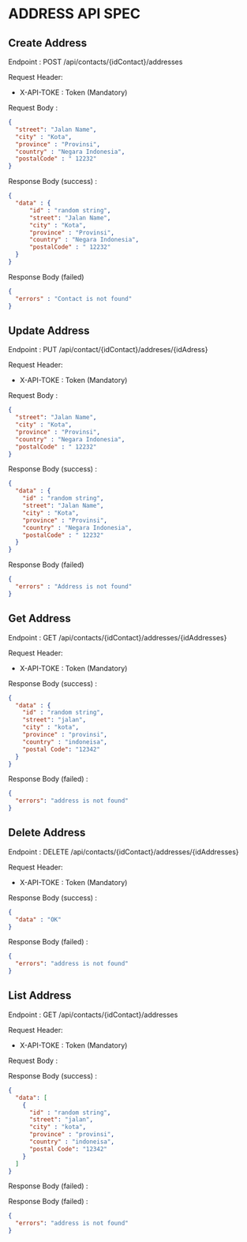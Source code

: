 # ADDRESS API SPEC

## Create Address

Endpoint :  POST /api/contacts/{idContact}/addresses

Request Header: 

- X-API-TOKE : Token (Mandatory)

Request Body : 

```json
{
  "street": "Jalan Name",
  "city" : "Kota",
  "province" : "Provinsi",
  "country" : "Negara Indonesia",
  "postalCode" : " 12232"
}
```

Response Body (success) : 

```json
{
  "data" : {
      "id" : "random string",
      "street": "Jalan Name",
      "city" : "Kota",
      "province" : "Provinsi",
      "country" : "Negara Indonesia",
      "postalCode" : " 12232"
  }
}
```

Response Body (failed)

```json
{
  "errors" : "Contact is not found"
}
```

## Update Address

Endpoint : PUT /api/contact/{idContact}/addreses/{idAdress}

Request Header:

- X-API-TOKE : Token (Mandatory)

Request Body :

```json
{
  "street": "Jalan Name",
  "city" : "Kota",
  "province" : "Provinsi",
  "country" : "Negara Indonesia",
  "postalCode" : " 12232"
}
```

Response Body (success) :


```json
{
  "data" : {
    "id" : "random string",
    "street": "Jalan Name",
    "city" : "Kota",
    "province" : "Provinsi",
    "country" : "Negara Indonesia",
    "postalCode" : " 12232"
  }
}
```

Response Body (failed)

```json
{
  "errors" : "Address is not found"
}
```

## Get Address

Endpoint : GET /api/contacts/{idContact}/addresses/{idAddresses}

Request Header:

- X-API-TOKE : Token (Mandatory)

Response Body (success) :

```json
{
  "data" : {
    "id" : "random string",
    "street": "jalan",
    "city" : "kota",
    "province" : "provinsi",
    "country" : "indoneisa",
    "postal Code": "12342"
  }
}
```

Response Body (failed) : 

```json
{
  "errors": "address is not found"
}
```

## Delete Address

Endpoint : DELETE /api/contacts/{idContact}/addresses/{idAddresses}

Request Header:

- X-API-TOKE : Token (Mandatory)

Response Body (success) :

```json
{
  "data" : "OK"
}
```

Response Body (failed) :

```json
{
  "errors": "address is not found"
}
```

## List Address

Endpoint : GET /api/contacts/{idContact}/addresses

Request Header:

- X-API-TOKE : Token (Mandatory)

Request Body :

Response Body (success) :

````json
{
  "data": [
    {
      "id" : "random string",
      "street": "jalan",
      "city" : "kota",
      "province" : "provinsi",
      "country" : "indoneisa",
      "postal Code": "12342"
    }
  ]
}
````

Response Body (failed) : 

Response Body (failed) :

```json
{
  "errors": "address is not found"
}
```